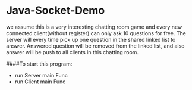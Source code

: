 # Java-Socket-Demo

we assume this is a very interesting chatting room game and 
every new connected client(without register) can only ask 10 questions for free.
The server will every time pick up one question in the shared linked list to answer.
Answered question will be removed from the linked list, 
and also answer will be push to all clients in this chatting room.

####To start this program:

+ run Server main Func
+ run Client main Func
